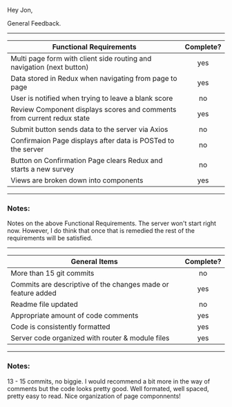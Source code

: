 Hey Jon,

General Feedback.

---
| Functional Requirements | Complete? |
| --- | :---: |
| Multi page form with client side routing and navigation (next button) | yes |
| Data stored in Redux when navigating from page to page | yes |
| User is notified when trying to leave a blank score | no |
| Review Component displays scores and comments from current redux state | yes |
| Submit button sends data to the server via Axios | no |
| Confirmaion Page displays after data is POSTed to the server | no |
| Button on Confirmation Page clears Redux and starts a new survey | no |
| Views are broken down into components | yes |

---
### Notes:

Notes on the above Functional Requirements.
The server won't start right now. However, I do think that once that is remedied the rest of the requirements will be satisfied.

---
| General Items | Complete? |
| --- | :---: |
| More than 15 git commits | no |
| Commits are descriptive of the changes made or feature added | yes |
| Readme file updated | no |
| Appropriate amount of code comments | yes |
| Code is consistently formatted | yes |
| Server code organized with router & module files | yes |

---
### Notes:
13 - 15 commits, no biggie. I would recommend a bit more in the way of comments but the code looks pretty good. Well formated, well spaced, 
pretty easy to read. Nice organization of page componnents!
